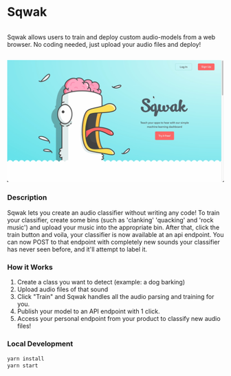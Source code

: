 # Sqwak

<div style="display: flex; flex-direction: column;">
  <p>
    Sqwak allows users to train and deploy custom audio-models from a web browser. No coding needed, just upload your audio files and deploy!
  </p>
</div>

[![Watch the video](video-poster.png)](https://vimeo.com/850298237)

<!-- <video width="80%" controls poster="video-poster.png">
  <source src="./sqwak-demo.mp4" type="video/mp4">
  Your browser does not support the video tag.
</video>
<br/>
<br/> -->

### Description

Sqwak lets you create an audio classifier without writing any code!
To train your classifier, create some bins (such as 'clanking' 'quacking' and 'rock music') and upload your music into the appropriate bin.
After that, click the train button and voila, your classifier is now available at an api endpoint.
You can now POST to that endpoint with completely new sounds your classifier has never seen before, and it'll attempt to label it.
<br/>

### How it Works

1. Create a class you want to detect (example: a dog barking)
2. Upload audio files of that sound
3. Click "Train" and Sqwak handles all the audio parsing and training for you.
4. Publish your model to an API endpoint with 1 click.
5. Access your personal endpoint from your product to classify new audio files!

### Local Development

```
yarn install
yarn start
```
